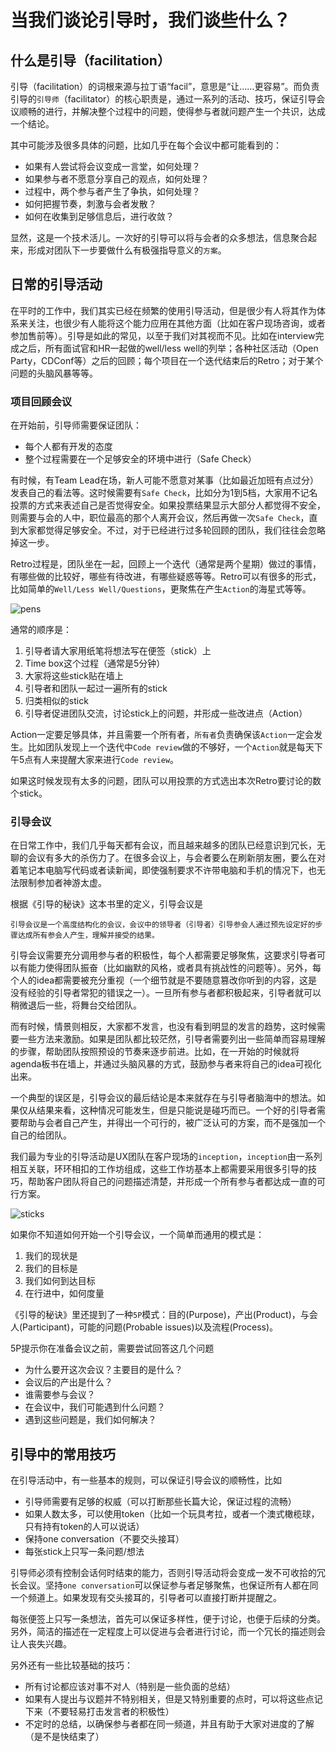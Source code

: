 # 当我们谈论引导时，我们谈些什么？

## 什么是引导（facilitation）

引导（facilitation）的词根来源与拉丁语“facil”，意思是“让……更容易”。而负责引导的`引导师`（facilitator）的核心职责是，通过一系列的活动、技巧，保证引导会议顺畅的进行，并解决整个过程中的问题，使得参与者就问题产生一个共识，达成一个结论。

其中可能涉及很多具体的问题，比如几乎在每个会议中都可能看到的：

-  如果有人尝试将会议变成一言堂，如何处理？
-  如果参与者不愿意分享自己的观点，如何处理？
-  过程中，两个参与者产生了争执，如何处理？
-  如何把握节奏，刺激与会者发散？
-  如何在收集到足够信息后，进行收敛？

显然，这是一个技术活儿。一次好的引导可以将与会者的众多想法，信息聚合起来，形成对团队下一步要做什么有极强指导意义的`方案`。

## 日常的引导活动

在平时的工作中，我们其实已经在频繁的使用引导活动，但是很少有人将其作为体系来关注，也很少有人能将这个能力应用在其他方面（比如在客户现场咨询，或者参加售前等）。引导是如此的常见，以至于我们对其视而不见。比如在interview完成之后，所有面试官和HR一起做的well/less well的列举；各种社区活动（Open Party，CDConf等）之后的回顾；每个项目在一个迭代结束后的Retro；对于某个问题的头脑风暴等等。

### 项目回顾会议

在开始前，引导师需要保证团队：

-  每个人都有开发的态度
-  整个过程需要在一个足够安全的环境中进行（Safe Check）

有时候，有Team Lead在场，新人可能不愿意对某事（比如最近加班有点过分）发表自己的看法等。这时候需要有`Safe Check`，比如分为1到5档，大家用不记名投票的方式来表述自己是否觉得安全。如果投票结果显示大部分人都觉得不安全，则需要与会的人中，职位最高的那个人离开会议，然后再做一次`Safe Check`，直到大家都觉得足够安全。不过，对于已经进行过多轮回顾的团队，我们往往会忽略掉这一步。

Retro过程是，团队坐在一起，回顾上一个迭代（通常是两个星期）做过的事情，有哪些做的比较好，哪些有待改进，有哪些疑惑等等。Retro可以有很多的形式，比如简单的`Well/Less Well/Questions`，更聚焦在产生`Action`的海星式等等。

![pens](images/pens-resized.png)

通常的顺序是：

1.  引导者请大家用纸笔将想法写在便签（stick）上
2.  Time box这个过程（通常是5分钟）
3.  大家将这些stick贴在墙上
4.  引导者和团队一起过一遍所有的stick
5.  归类相似的stick
6.  引导者促进团队交流，讨论stick上的问题，并形成一些改进点（Action）

Action一定要足够具体，并且需要一个所有者，`所有者`负责确保该`Action`一定会发生。比如团队发现上一个迭代中`Code review`做的不够好，一个`Action`就是每天下午5点有人来提醒大家来进行`Code review`。

如果这时候发现有太多的问题，团队可以用投票的方式选出本次Retro要讨论的数个stick。

### 引导会议

在日常工作中，我们几乎每天都有会议，而且越来越多的团队已经意识到冗长，无聊的会议有多大的杀伤力了。在很多会议上，与会者要么在刷新朋友圈，要么在对着笔记本电脑写代码或者读新闻，即使强制要求不许带电脑和手机的情况下，也无法限制参加者神游太虚。

根据《引导的秘诀》这本书里的定义，引导会议是

	引导会议是一个高度结构化的会议，会议中的领导者（引导者）引导参会人通过预先设定好的步骤达成所有参会人产生，理解并接受的结果。

引导会议需要充分调用参与者的积极性，每个人都需要足够聚焦，这要求引导者可以有能力使得团队振奋（比如幽默的风格，或者具有挑战性的问题等）。另外，每个人的idea都需要被充分重视（一个细节就是不要随意篡改你听到的内容，这是没有经验的引导者常犯的错误之一）。一旦所有参与者都积极起来，引导者就可以稍微退后一些，将舞台交给团队。

而有时候，情景则相反，大家都不发言，也没有看到明显的发言的趋势，这时候需要一些方法来激励。如果是团队都比较茫然，引导者需要列出一些简单而容易理解的步骤，帮助团队按照预设的节奏来逐步前进。比如，在一开始的时候就将agenda板书在墙上，并通过头脑风暴的方式，鼓励参与者来将自己的idea可视化出来。

一个典型的误区是，引导会议的最后结论是本来就存在与引导者脑海中的想法。如果仅从结果来看，这种情况可能发生，但是只能说是碰巧而已。一个好的引导者需要帮助与会者自己产生，并得出一个可行的，被广泛认可的方案，而不是强加一个自己的给团队。

我们最为专业的引导活动是UX团队在客户现场的`inception`，`inception`由一系列相互关联，环环相扣的工作坊组成，这些工作坊基本上都需要采用很多引导的技巧，帮助客户团队将自己的问题描述清楚，并形成一个所有参与者都达成一直的可行方案。

![sticks](/images/sticks-resized.png)

如果你不知道如何开始一个引导会议，一个简单而通用的模式是：

1.  我们的现状是
1.  我们的目标是
1.  我们如何到达目标
1.  在行进中，如何度量

《引导的秘诀》里还提到了一种`5P`模式：目的(Purpose)，产出(Product)，与会人(Participant)，可能的问题(Probable issues)以及流程(Process)。

5P提示你在准备会议之前，需要尝试回答这几个问题

-  为什么要开这次会议？主要目的是什么？
-  会议后的产出是什么？
-  谁需要参与会议？
-  在会议中，我们可能遇到什么问题？
-  遇到这些问题是，我们如何解决？

## 引导中的常用技巧

在引导活动中，有一些基本的规则，可以保证引导会议的顺畅性，比如

-  引导师需要有足够的权威（可以打断那些长篇大论，保证过程的流畅）
-  如果人数太多，可以使用token（比如一个玩具考拉，或者一个澳式橄榄球，只有持有token的人可以说话）
-  保持one conversation（不要交头接耳）
-  每张stick上只写一条问题/想法

引导师必须有控制会话何时结束的能力，否则引导活动将会变成一发不可收拾的冗长会议。坚持`one conversation`可以保证参与者足够聚焦，也保证所有人都在同一个频道上。如果发现有交头接耳的，引导者可以直接打断并提醒之。

每张便签上只写一条想法，首先可以保证多样性，便于讨论，也便于后续的分类。另外，简洁的描述在一定程度上可以促进与会者进行讨论，而一个冗长的描述则会让人丧失兴趣。

另外还有一些比较基础的技巧：

-  所有讨论都应该对事不对人（特别是一些负面的总结）
-  如果有人提出与议题并不特别相关，但是又特别重要的点时，可以将这些点记下来（不要轻易打击发言者的积极性）
-  不定时的总结，以确保参与者都在同一频道，并且有助于大家对进度的了解（是不是快结束了）
